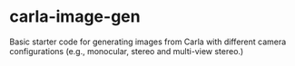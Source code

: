 # carla-image-gen
Basic starter code for generating images from Carla with different camera configurations (e.g., monocular, stereo and multi-view stereo.)
